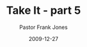 ---
lunr: "true"
title: "Take It - part 5"
author: "Pastor Frank Jones"
postDate: "12-27-2009"
date: 2009-12-27
category: "sermons"
slug: "2009/12/TakeIt-part5"
icon: microphone
audioLink: "TakeIt-part5"
tags: [take it]
mp3: "TakeIt-part5/12272009.mp3"
ogg: "TakeIt-part5/12272009.ogg"
linkurl: "https://archive.org/download/TakeIt-part5/TakeIt-part5_files.xml"
ipath: "https://archive.org/download/TakeIt-part5/12272009.mp3"
layout: sermon.html
---